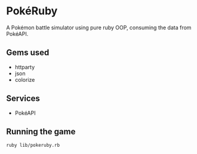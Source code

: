 # PokéRuby

A Pokémon battle simulator using pure ruby OOP, consuming the data from PokéAPI.

## Gems used

- httparty
- json
- colorize

## Services

- PokéAPI

## Running the game

```bash
ruby lib/pokeruby.rb
```
